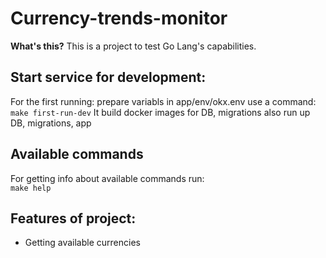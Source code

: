 # Currency-trends-monitor
**What's this?** This is a project to test Go Lang's capabilities.


## Start service for development:
For the first running: 
prepare variabls in app/env/okx.env
use a command: ` make first-run-dev` It build docker images for DB, migrations also run up DB, migrations, app

## Available commands
For getting info about available commands run: <br>
`make help`

## Features of project:
- Getting available currencies
<!-- - Getting trade history candles -->
<!-- - Sending notifications on different triggers -->